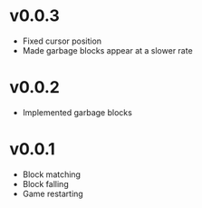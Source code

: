 v0.0.3
======
* Fixed cursor position
* Made garbage blocks appear at a slower rate

v0.0.2
======
* Implemented garbage blocks

v0.0.1
======
* Block matching
* Block falling
* Game restarting
